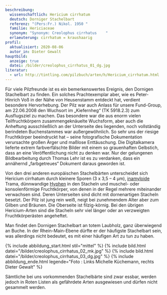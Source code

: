 ```yaml
---
beschreibung:
  wissenschaftlich: Hericium cirrhatum
  deutsch: Dorniger Stachelbart
  referenz: "(Pers:Fr.) Nikol. 1950 "
  familie: Hericiaceae
  synonym: "Synonym: Creolophus cirrhatus    "
  erlaeuterung: cirrhatum = kraushaarig
profil:
  aktualisiert: 2020-08-06
  autor_in: Dieter Gewalt
hauptbild:
  anzeige: true
  datei: /bilder/creolophus_cirrhatus_01_dg.jpg
literatur:
  - url: http://tintling.com/pilzbuch/arten/h/Hericium_cirrhatum.html
---
```

Für viele Pilzfreunde ist es ein bemerkenswertes Ereignis, den Dornigen Stachelbart zu finden. Ein solches Prachtexemplar aber, wie es Peter-Hinrich Voß in der Nähe von Heusenstamm entdeckt hat, verdient besondere Hervorhebung. Der Pilz war auch Anlass für unsere Fund-Group, am 22.06.2008 den Wuchsort im „Kiefernheg“ (TK 5918.2.3) zum Ausflugsziel zu machen. Das besondere war die aus enorm vielen Teilfruchtkörpern zusammengeknäuelte Wuchsform, aber auch die Anheftung ausschließlich an der Unterseite des liegenden, noch vollständig berindeten Buchenstammes war außergewöhnlich. So sehr uns der riesige Fruchtkörper beeindruckt hat – seine fotografische Dokumentation verursachte großen Ärger und maßlose Enttäuschung. Die Digitalkamera lieferte extrem farbverfälschte Bilder mit einem so grauenhaften Gelbstich, dass an eine Veröffentlichung nicht zu denken war. Nur der gelungenen Bildbearbeitung durch Thomas Lehr ist es zu verdanken, dass ein annähernd „farbgetreues“ Dokument daraus geworden ist.

Von den drei anderen europäischen Stachelbärten unterscheidet sich Hericium cirrhatum durch kleinere Sporen (3 x 3,5 – 4 µm), [inamyloide](<inamyloid "Glossar">) Trama, dünnwandige [Hyphen](<Hyphen "Glossar">) in den Stacheln und muschel- oder konsolenförmige Fruchtkörper, von denen in der Regel mehrere miteinander verwachsen sind. Deren Unterseiten sind dicht mit dornenartigen Stacheln besetzt. Der Pilz ist jung rein weiß, neigt bei zunehmendem Alter aber zum Gilben und Bräunen. Die Oberseite ist filzig-körnig. Bei den übrigen Hericium-Arten sind die Stacheln sehr viel länger oder an verzweigten Fruchtkörperästen angeheftet.

Man findet den Dornigen Stachelbart an totem Laubholz, ganz überwiegend an Buche. In der Rhein-Main-Ebene dürfte er der häufigste Stachelbart sein, was allerdings nicht bedeutet, es mit einer häufigen Art zu tun zu haben.

{% include abbildung_start.html stil="mittel" %}
{% include bild.html datei="/bilder/creolophus_cirrhatus_02_mk.jpg" %}
{% include bild.html datei="/bilder/creolophus_cirrhatus_03_dg.jpg" %}
{% include abbildung_ende.html legende="Foto : Links Michelle Küchemann, rechts Dieter Gewalt" %}

Sämtliche bei uns vorkommenden Stachelbärte sind zwar essbar, werden jedoch in Roten Listen als gefährdete Arten ausgewiesen und dürfen nicht gesammelt werden.